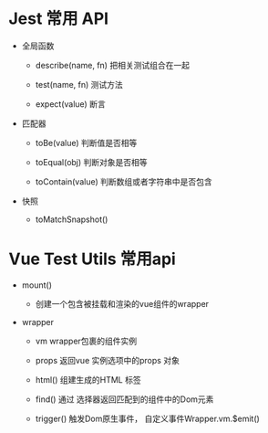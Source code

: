 # Jest 常用 API

* 全局函数

  * describe(name, fn)  把相关测试组合在一起

  * test(name, fn) 测试方法

  * expect(value) 断言

* 匹配器

  * toBe(value) 判断值是否相等

  * toEqual(obj) 判断对象是否相等

  * toContain(value) 判断数组或者字符串中是否包含

* 快照

  * toMatchSnapshot()


# Vue Test Utils 常用api

* mount()

  - 创建一个包含被挂载和渲染的vue组件的wrapper


* wrapper

  - vm wrapper包裹的组件实例

  - props 返回vue 实例选项中的props 对象

  - html() 组建生成的HTML 标签

  - find() 通过 选择器返回匹配到的组件中的Dom元素

  - trigger()  触发Dom原生事件， 自定义事件Wrapper.vm.$emit()